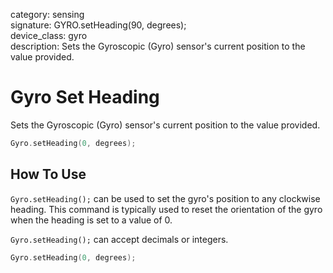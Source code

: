 category: sensing  
signature: GYRO.setHeading(90, degrees);  
device_class: gyro  
description: Sets the Gyroscopic (Gyro) sensor's current position to the value provided. 

# Gyro Set Heading

Sets the Gyroscopic (Gyro) sensor's current position to the value provided. 

```cpp
Gyro.setHeading(0, degrees);
```

## How To Use

`Gyro.setHeading();` can be used to set the gyro's position to any clockwise heading. This command is typically used to reset the orientation of the gyro when the heading is set to a value of 0.

`Gyro.setHeading();` can accept decimals or integers.

```cpp
Gyro.setHeading(0, degrees);
```

<advanced>
</advanced>